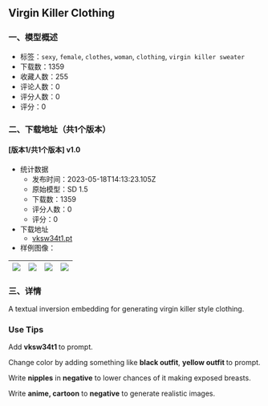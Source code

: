 ## Virgin Killer Clothing
### 一、模型概述

- 标签：`sexy`, `female`, `clothes`, `woman`, `clothing`, `virgin killer sweater`
- 下载数：1359
- 收藏人数：255
- 评论人数：0
- 评分人数：0
- 评分：0

### 二、下载地址（共1个版本）

#### [版本1/共1个版本] v1.0

- 统计数据
  - 发布时间：2023-05-18T14:13:23.105Z
  - 原始模型：SD 1.5
  - 下载数：1359
  - 评分人数：0
  - 评分：0
- 下载地址
  - [vksw34t1.pt](https://civitai.com/api/download/models/74104)
- 样例图像：

| <img src="https://image.civitai.com/xG1nkqKTMzGDvpLrqFT7WA/8fbd97fe-c035-48c5-91bc-88e9371c4bc7/width=450/828057.jpeg" /> | <img src="https://image.civitai.com/xG1nkqKTMzGDvpLrqFT7WA/4e7e5b0f-5e13-45cc-8a36-e73fd429a8dd/width=450/828060.jpeg" /> | <img src="https://image.civitai.com/xG1nkqKTMzGDvpLrqFT7WA/bad6c724-e19f-494b-837b-0420e263bb4e/width=450/828058.jpeg" /> | <img src="https://image.civitai.com/xG1nkqKTMzGDvpLrqFT7WA/17d30f2c-4e35-4532-b93b-0b18fc374f39/width=450/828065.jpeg" /> |
| ---- | ---- | ---- | ---- |


### 三、详情
<p>A textual inversion embedding for generating virgin killer style clothing.</p><h3></h3><h3>Use Tips</h3><p>Add <strong>vksw34t1 </strong>to prompt.</p><p>Change color by adding something like <strong>black outfit</strong>, <strong>yellow outfit </strong>to prompt.</p><p>Write <strong>nipples</strong> in <strong>negative</strong> to lower chances of it making exposed breasts.</p><p>Write <strong>anime, cartoon</strong> to <strong>negative</strong> to generate realistic images.</p>
